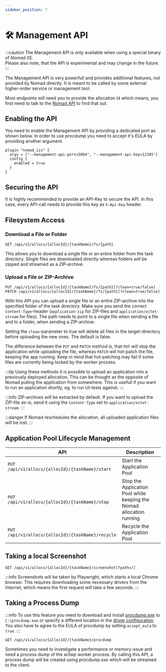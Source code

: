 ```yaml
---
sidebar_position: 7
---
```


# 🛠 Management API

:::caution
The Management API is only available when using a special binary of *Nomad IIS*.  
Please also note, that the API is experimental and may change in the future.
:::

The Management API is very powerfull and provides additional features, not provided by Nomad directly.
It is meant to be called by some external higher-order service or management tool.

Most endpoints will need you to provide the allocation id which means, you first need to talk to the [Nomad API](https://developer.hashicorp.com/nomad/api-docs/jobs#list-job-allocations) to find that out.

## Enabling the API

You need to enable the Management API by providing a dedicated port as shown below.
In order to use *procdump* you need to accept it's EULA by providing another argument.

```hcl
plugin "nomad_iis" {
  args = ["--management-api-port=5004", "--management-api-key=12345"]
  config {
    enabled = true
  }
}
```

## Securing the API

It is highly recommended to provide an API-Key to secure the API.
In this case, every API-call needs to provide this key as `X-Api-Key` header.

## Filesystem Access

### Download a File or Folder

```
GET /api/v1/allocs/{allocId}/{taskName}/fs/{path}
```

This allows you to download a single file or an entire folder from the task directory.
Single files are downloaded directly whereas folders will be zipped and streamed as a ZIP-archive.

### Upload a File or ZIP-Archive

```
PUT /api/v1/allocs/{allocId}/{taskName}/fs/{path}[?clean=true/false]
PATCH /api/v1/allocs/{allocId}/{taskName}/fs/{path}[?clean=true/false]
```

With this API you can upload a single file or an entire ZIP-archive into the specified folder of the task directory.
Make sure you send the correct `Content-Type`-header (`application-zip` for ZIP-files and `application/octet-stream` for files).
The path needs to point to a single file when sending a file and to a folder, when sending a ZIP-archive.

Setting the `clean`-parameter to true will delete all files in the target-directory before uploading the new ones. The default is false.

The difference between the `PUT` and `PATCH` method is, that `PUT` will stop the application while uploading the file, whereas `PATCH` will hot-patch the file, keeping the app running. Keep in mind that hot-patching may fail if some files are currently being locked by the worker process.

:::tip
Using these methods it is possible to upload an application into a previously deployed allocation. This can be thought as the opposite of Nomad pulling the application from somewhere. This is usefull if you want to run an application shortly, eg. to run UI-tests against.
:::

:::info
ZIP-archives will be extracted by default. If you want to upload the ZIP-file *as-is*, send it using the `Content-Type` set to `application/octet-stream`.
:::

:::danger
If Nomad reschedules the allocation, all uploaded application files will be lost.
:::

## Application Pool Lifecycle Management

| API | Description |
|---|---|
| `PUT /api/v1/allocs/{allocId}/{taskName}/start` | Start the Application Pool |
| `PUT /api/v1/allocs/{allocId}/{taskName}/stop` | Stop the Application Pool while keeping the Nomad allocation running |
| `PUT /api/v1/allocs/{allocId}/{taskName}/recycle` | Recycle the Application Pool |

## Taking a local Screenshot

```
GET /api/v1/allocs/{allocId}/{taskName}/screenshot[?path=/]
```

:::info
Screenshots will be taken by Playwright, which starts a local Chrome browser. This requires downloading some necessary drivers from the Internet, which means the first request will take a few seconds.
:::

## Taking a Process Dump

:::info
To use this feature you need to download and install [procdump.exe](https://learn.microsoft.com/en-us/sysinternals/downloads/procdump) to `C:\procdump.exe` or specify a different location in the [driver configuration](../getting-started/driver-configuration.md).  
You also have to agree to the EULA of procdump by setting `accept_eula` to `true`.
:::

```
GET /api/v1/allocs/{allocId}/{taskName}/procdump
```

Sometimes you need to investigate a performance or memory issue and need a process dump of the *w3wp* worker process.
By calling this API, a process dump will be created using *procdump.exe* which will be streamed to the client.
